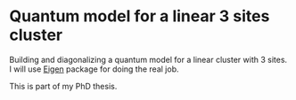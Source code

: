 Quantum model for a linear 3 sites cluster
==========================================

Building and diagonalizing a quantum model for a linear cluster with 3 sites. I will use [Eigen](http://eigen.tuxfamily.org/index.php?title=Main_Page) package for doing the real job.

This is part of my PhD thesis.
